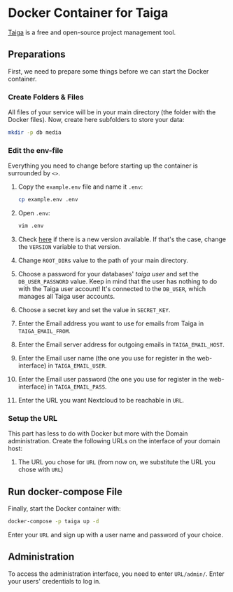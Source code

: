 # Docker Container for Taiga

[Taiga](https://www.taiga.io/) is a free and open-source project management tool.

## Preparations

First, we need to prepare some things before we can start the Docker container.

### Create Folders & Files

All files of your service will be in your main directory (the folder with the Docker files). Now, create here
subfolders to store your data:

``` bash
mkdir -p db media
```

### Edit the env-file

Everything you need to change before starting up the container is surrounded by `<>`.

1. Copy the `example.env` file and name it `.env`:

    ``` bash
    cp example.env .env
    ```

1. Open `.env`:

    ``` bash
    vim .env
    ```

1. Check [here](https://quay.io/repository/riotkit/taiga?tab=tags) if there is a new version available. If that's
the case, change the `VERSION` variable to that version.

1. Change `ROOT_DIR`s value to the path of your main directory.

1. Choose a password for your databases' *taiga user* and set the `DB_USER_PASSWORD` value. Keep in mind that the user has nothing to do with the Taiga user account! It's connected to the `DB_USER`, which manages all Taiga user accounts.

1. Choose a secret key and set the value in `SECRET_KEY`.

1. Enter the Email address you want to use for emails from Taiga in `TAIGA_EMAIL_FROM`.

1. Enter the Email server address for outgoing emails in `TAIGA_EMAIL_HOST`.

1. Enter the Email user name (the one you use for register in the web-interface) in `TAIGA_EMAIL_USER`.

1. Enter the Email user password (the one you use for register in the web-interface) in `TAIGA_EMAIL_PASS`.

1. Enter the URL you want Nextcloud to be reachable in `URL`.

### Setup the URL

This part has less to do with Docker but more with the Domain administration. Create the following URLs on the
interface of your domain host:

1. The URL you chose for `URL` (from now on, we substitute the URL you chose with `URL`)

## Run docker-compose File

Finally, start the Docker container with:

``` bash
docker-compose -p taiga up -d
```

Enter your `URL` and sign up with a user name and password of your choice.

## Administration

To access the administration interface, you need to enter `URL/admin/`. Enter your users' credentials to log in.
